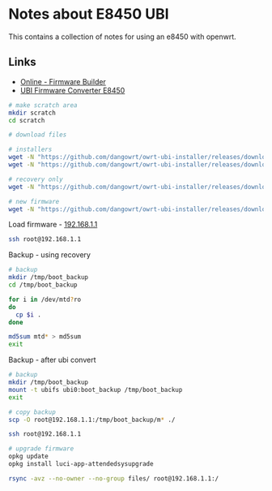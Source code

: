 # Notes about E8450 UBI

This contains a collection of notes for using an e8450 with openwrt.

## Links

- [Online - Firmware Builder](https://firmware-selector.openwrt.org)
- [UBI Firmware Converter E8450](https://github.com/dangowrt/owrt-ubi-installer)

```sh
# make scratch area
mkdir scratch
cd scratch

# download files

# installers
wget -N "https://github.com/dangowrt/owrt-ubi-installer/releases/download/v1.1.4/openwrt-24.10.0-mediatek-mt7622-linksys_e8450-ubi-initramfs-recovery-installer.itb"
wget -N "https://github.com/dangowrt/owrt-ubi-installer/releases/download/v1.1.4/openwrt-24.10.0-mediatek-mt7622-linksys_e8450-ubi-initramfs-recovery-installer_signed.itb"

# recovery only
wget -N "https://github.com/dangowrt/owrt-ubi-installer/releases/download/v1.1.4/openwrt-24.10.0-mediatek-mt7622-linksys_e8450-ubi-initramfs-recovery.itb"

# new firmware
wget -N "https://github.com/dangowrt/owrt-ubi-installer/releases/download/v1.1.4/openwrt-24.10.0-mediatek-mt7622-linksys_e8450-ubi-squashfs-sysupgrade.itb"
```

Load firmware - [192.168.1.1](http://192.168.1.1)

```sh
ssh root@192.168.1.1
```

Backup - using recovery

```sh
# backup
mkdir /tmp/boot_backup
cd /tmp/boot_backup

for i in /dev/mtd?ro
do
  cp $i .
done

md5sum mtd* > md5sum
exit
```

Backup - after ubi convert

```sh
# backup
mkdir /tmp/boot_backup
mount -t ubifs ubi0:boot_backup /tmp/boot_backup
exit
```

```sh
# copy backup
scp -O root@192.168.1.1:/tmp/boot_backup/m* ./
```

```sh
ssh root@192.168.1.1
```

```sh
# upgrade firmware
opkg update
opkg install luci-app-attendedsysupgrade
```

```sh
rsync -avz --no-owner --no-group files/ root@192.168.1.1:/
```
